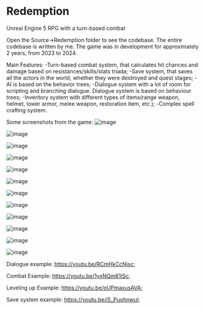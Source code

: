 # Redemption
Unreal Engine 5 RPG with a turn-based combat

Open the Source->Redemption folder to see the codebase. The entire codebase is written by me. The game was in development for approximately 2 years, from 2023 to 2024.

Main Features:
-Turn-based combat system, that calculates hit chances and damage based on resistances/skills/stats triada;
-Save system, that saves all the actors in the world, whether they were destroyed and quest stages;
-AI is based on the behavior trees;
-Dialogue system with a lot of room for scripting and branching dialogue. Dialogue system is based on behaviour trees;
-Inventory system with different types of items(range weapon, helmet, lower armor, melee weapon, restoration item, etc.);
-Сomplex spell crafting system.

Some screenshots from the game:
![image](https://github.com/user-attachments/assets/b012b2ad-daa6-4835-ad2d-826ca18e0de3)

![image](https://github.com/user-attachments/assets/9c0ccbdb-0d81-413f-8bcd-9c567b05677a)

![image](https://github.com/user-attachments/assets/e7287645-bf44-447e-a0ac-815d80788a77)

![image](https://github.com/user-attachments/assets/a02fac90-07e0-4464-9397-20bec5163e0d)

![image](https://github.com/user-attachments/assets/692e0b5e-e1ca-4ba8-af8d-d18d4e76249c)

![image](https://github.com/user-attachments/assets/6ccd4784-9127-4797-a5fb-3c036ae0c65c)

![image](https://github.com/user-attachments/assets/acb90c41-264d-405b-90fc-5da1f84e0c7e)

![image](https://github.com/user-attachments/assets/d247b0dc-54d3-4f96-b198-30182b88c824)

![image](https://github.com/user-attachments/assets/90d59a8c-ed6a-4a71-a740-37581329ba37)

![image](https://github.com/user-attachments/assets/278018a0-8cda-497e-8b7e-03e39187d126)

![image](https://github.com/user-attachments/assets/e9b69d53-58f8-4aa2-9c1b-c984ec2f3ba2)

![image](https://github.com/user-attachments/assets/acd125b2-145f-4f6a-874d-54ad9ef6c32b)

Dialogue example:
https://youtu.be/RCmHkCcNjsc;

Combat Example:
https://youtu.be/1yxNQm81iSc;

Leveling up Example:
https://youtu.be/oUPmaxusAVA;

Save system example:
https://youtu.be/i5_PuohnwuI;


